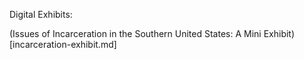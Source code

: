 Digital Exhibits: 

(Issues of Incarceration in the Southern United States: A Mini Exhibit)[incarceration-exhibit.md]
